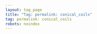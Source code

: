 ```yaml
---
layout: tag_page
title: "Tag: permalink: conical_coils"
tag: permalink: conical_coils
robots: noindex
---
```

